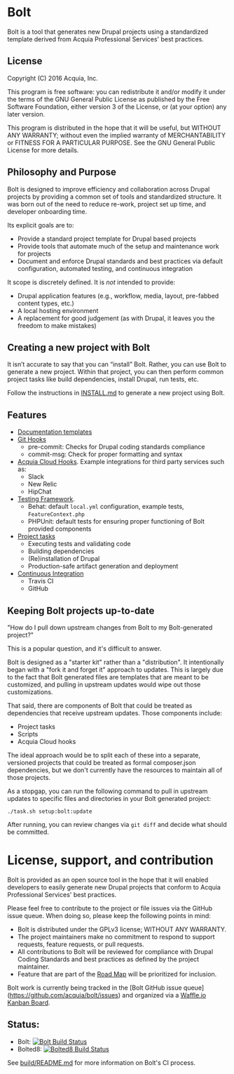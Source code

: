# Bolt

Bolt is a tool that generates new Drupal projects using a standardized template
derived from Acquia Professional Services' best practices.

## License

Copyright (C) 2016 Acquia, Inc.

This program is free software: you can redistribute it and/or modify
it under the terms of the GNU General Public License as published by
the Free Software Foundation, either version 3 of the License, or
(at your option) any later version.

This program is distributed in the hope that it will be useful,
but WITHOUT ANY WARRANTY; without even the implied warranty of
MERCHANTABILITY or FITNESS FOR A PARTICULAR PURPOSE.  See the
GNU General Public License for more details.

## Philosophy and Purpose

Bolt is designed to improve efficiency and collaboration across Drupal projects 
by providing a common set of tools and standardized structure. It was born out 
of the need to reduce re-work, project set up time, and developer onboarding 
time.

Its explicit goals are to:

* Provide a standard project template for Drupal based projects
* Provide tools that automate much of the setup and maintenance work for 
  projects
* Document and enforce Drupal standards and best practices via default 
  configuration, automated testing, and continuous integration

It scope is discretely defined. It is *not* intended to provide:

* Drupal application features (e.g., workflow, media, layout, pre-fabbed content
  types, etc.)
* A local hosting environment
* A replacement for good judgement (as with Drupal, it leaves you the freedom to
  make mistakes)

## Creating a new project with Bolt

It isn’t accurate to say that you can “install” Bolt. Rather, you can use Bolt 
to generate a new project. Within that project, you can then perform common 
project tasks like build dependencies, install Drupal, run tests, etc.

Follow the instructions in [INSTALL.md](INSTALL.md) to generate a new project
using Bolt.

## Features

* [Documentation templates](template/README.md)
* [Git Hooks](template/scripts/git-hooks)
    * pre-commit: Checks for Drupal coding standards compliance
    * commit-msg: Check for proper formatting and syntax
* [Acquia Cloud Hooks](template/hooks). Example integrations for third party services such as:
    * Slack
    * New Relic
    * HipChat
* [Testing Framework](template/tests).
    * Behat: default `local.yml` configuration, example tests, `FeatureContext.php`
    * PHPUnit: default tests for ensuring proper functioning of Bolt provided components
* [Project tasks](template/readme/project-tasks.md)
    * Executing tests and validating code
    * Building dependencies
    * (Re)installation of Drupal
    * Production-safe artifact generation and deployment
* [Continuous Integration](template/build/README.md)
    * Travis CI
    * GitHub

## Keeping Bolt projects up-to-date

"How do I pull down upstream changes from Bolt to my Bolt-generated project?"

This is a popular question, and it's difficult to answer. 

Bolt is designed as a "starter kit" rather than a "distribution". It 
intentionally began with a "fork it and forget it" approach to updates. This is
largely due to the fact that Bolt generated files are templates that are meant 
to be customized, and pulling in upstream updates would wipe out those 
customizations.

That said, there are components of Bolt that could be treated as dependencies
that receive upstream updates. Those components include:

* Project tasks
* Scripts
* Acquia Cloud hooks

The ideal approach would be to split each of these into a separate, versioned
projects that could be treated as formal composer.json dependencies, but we 
don't currently have the resources to maintain all of those projects.

As a stopgap, you can run the following command to pull in upstream updates to 
specific files and directories in your Bolt generated project:

`./task.sh setup:bolt:update`

After running, you can review changes via `git diff` and decide what should be
committed.

# License, support, and contribution

Bolt is provided as an open source tool in the hope that it will enabled 
developers to easily generate new Drupal projects that conform to Acquia 
Professional Services' best practices.

Please feel free to contribute to the project or file issues via the GitHub 
issue queue. When doing so, please keep the following points in mind:
 
* Bolt is distributed under the GPLv3 license; WITHOUT ANY WARRANTY.
* The project maintainers make no commitment to respond to support requests, 
  feature requests, or pull requests.
* All contributions to Bolt will be reviewed for compliance with Drupal Coding
  Standards and best practices as defined by the project maintainer.
* Feature that are part of the [Road Map](https://github.com/acquia/bolt/wiki/Road-Map)
  will be prioritized for inclusion.

Bolt work is currently being tracked in the [Bolt GitHub issue queue]
(https://github.com/acquia/bolt/issues) and organized via a 
[Waffle.io Kanban Board](https://waffle.io/acquia/bolt).

## Status:

* Bolt: [![Bolt Build Status](https://magnum.travis-ci.com/acquia/bolt.svg?token=eFBAT6vQ9cqDh1Sed5Mw&branch=8.x)](https://magnum.travis-ci.com/acquia/bolt)
* Bolted8: [![Bolted8 Build Status](https://travis-ci.com/acquia-pso/bolted8.svg?token=eFBAT6vQ9cqDh1Sed5Mw&branch=8.x-build)](https://magnum.travis-ci.com/acquia-pso/bolted8)

See [build/README.md](build) for more information on Bolt's CI process.
